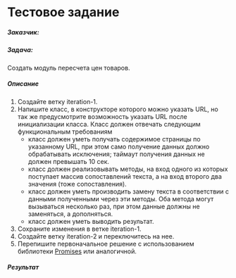 # Тестовое задание

##### Заказчик:

##### Задача:
Создать модуль пересчета цен товаров.

##### Описание
1. Создайте ветку iteration-1.
2. Напишите класс, в конструкторе которого можно указать URL, но так же предусмотрите возможность указать URL после инициализации класса. Класс должен отвечать следующим функциональным требованиям
    - класс должен уметь получать содержимое страницы по указанному URL, при этом само получение данных должно обрабатывать исключения; таймаут получения данных не должен превышать 10 сек.
    - класс должен реализовывать методы, на вход одного из которых поступает массив сопоставлений текста, а на вход второго два значения (тоже сопоставления).
    - класс должен уметь производить замену текста в соответствии с данными полученными через эти методы. Оба метода могут вызываться несколько раз, при этом данные должны не заменяться, а дополняться.
    - класс должен уметь выводить результат.
3. Сохраните изменения в ветке iteration-1.
4. Создайте ветку iteration-2 и переключитесь на нее.
5. Перепишите первоначальное решение с использованием библиотеки [Promises](https://github.com/guzzle/promises) или аналогичной.

##### Результат